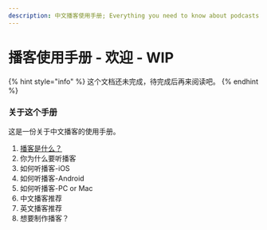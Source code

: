 ```yaml
---
description: 中文播客使用手册; Everything you need to know about podcasts.
---
```


# 播客使用手册 - 欢迎 - WIP



{% hint style="info" %}
这个文档还未完成，待完成后再来阅读吧。
{% endhint %}

### 关于这个手册 

这是一份关于中文播客的使用手册。

1. [播客是什么？](1.-what-is-podcasts.md)
2. 你为什么要听播客
3. 如何听播客-iOS
4. 如何听播客-Android
5. 如何听播客-PC or Mac
6. 中文播客推荐
7. 英文播客推荐
8. 想要制作播客？



